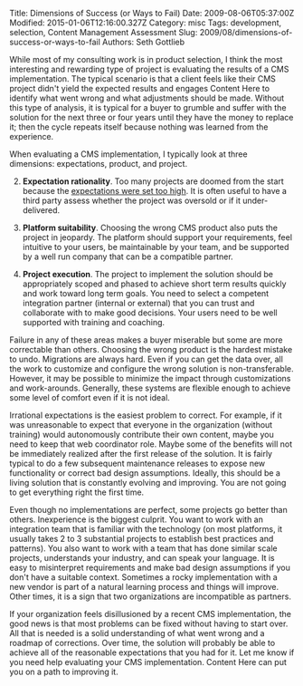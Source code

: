 Title: Dimensions of Success (or Ways to Fail)
Date: 2009-08-06T05:37:00Z
Modified: 2015-01-06T12:16:00.327Z
Category: misc
Tags: development, selection, Content Management Assessment
Slug: 2009/08/dimensions-of-success-or-ways-to-fail
Authors: Seth Gottlieb

While most of my consulting work is in product selection, I think the most interesting and rewarding type of project is evaluating the results of a CMS implementation.  The typical scenario is that a client feels like their CMS project didn't yield the expected results and engages Content Here to identify what went wrong and what adjustments should be made.  Without this type of analysis, it is typical for a buyer to grumble and suffer with the solution for the next three or four years until they have the money to replace it; then the cycle repeats itself because nothing was learned from the experience.  
  
When evaluating a CMS implementation, I typically look at three dimensions: expectations, product, and project.  

  
 2.   __Expectation rationality__. Too many projects are doomed from the start because the [expectations were set too high](http://www.contenthere.net/2009/07/you-bought-a-web-page-factory-not-a-webmaster-android.html). It is often useful to have a third party assess whether the project was oversold or if it under-delivered.
  
 4.   __Platform suitability__. Choosing the wrong CMS product also puts the project in jeopardy. The platform should support your requirements, feel intuitive to your users, be maintainable by your team, and be supported by a well run company that can be a compatible partner.
  
 6.   __Project execution__. The project to implement the solution should be appropriately scoped and phased to achieve short term results quickly and work toward long term goals. You need to select a competent integration partner (internal or external) that you can trust and collaborate with to make good decisions. Your users need to be well supported with training and coaching.
  

  
Failure in any of these areas makes a buyer miserable but some are more correctable than others.  Choosing the wrong product is the hardest mistake to undo.  Migrations are always hard.  Even if you can get the data over, all the work to customize and configure the wrong solution is non-transferable.  However, it may be possible to minimize the impact through customizations and work-arounds.  Generally, these systems are flexible enough to achieve some level of comfort even if it is not ideal.  
  
Irrational expectations is the easiest problem to correct.  For example, if it was unreasonable to expect that everyone in the organization (without training) would autonomously contribute their own content, maybe you need to keep that web coordinator role.  Maybe some of the benefits will not be immediately realized after the first release of the solution.  It is fairly typical to do a few subsequent maintenance releases to expose new functionality or correct bad design assumptions.  Ideally, this should be a living solution that is constantly evolving and improving.  You are not going to get everything right the first time.  
  
Even though no implementations are perfect, some projects go better than others.  Inexperience is the biggest culprit.  You want to work with an integration team that is familiar with the technology (on most platforms, it usually takes 2 to 3 substantial projects to establish best practices and patterns).  You also want to work with a team that has done similar scale projects, understands your industry, and can speak your language.  It is easy to misinterpret requirements and make bad design assumptions if you don't have a suitable context.  Sometimes a rocky implementation with a new vendor is part of a natural learning process and things will improve.  Other times, it is a sign that two organizations are incompatible as partners.  
  
If your organization feels disillusioned by a recent CMS implementation, the good news is that most problems can be fixed without having to start over.  All that is needed is a solid understanding of what went wrong and a roadmap of corrections.  Over time, the solution will probably be able to achieve all of the reasonable expectations that you had for it. Let me know if you need help evaluating your CMS implementation.  Content Here can put you on a path to improving it.
